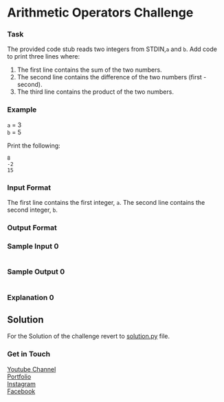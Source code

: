 # Arithmetic Operators Challenge

### Task
The provided code stub reads two integers from STDIN,`a` and `b`. Add code to print three lines where: 
1. The first line contains the sum of the two numbers. 
2. The second line contains the difference of the two numbers (first - second). 
3. The third line contains the product of the two numbers. 

### Example
`a` = 3 <br />
`b` = 5 <br />

Print the following:
```
8
-2
15
```
### Input Format 
The first line contains the first integer, `a`.
The second line contains the second integer, `b`. 
### Output Format

### Sample Input 0
```

```
### Sample Output 0
```

```

### Explanation 0


## Solution
For the Solution of the challenge revert to [solution.py](./solution.py) file.

### Get in Touch
[Youtube Channel](https://www.youtube.com/channel/UC9xQ06-ObRbAIqk4OUnlXeg)<br />
[Portfolio](https://imamdin-salimi.netlify.app)<br />
[Instagram](https://www.instagram.com/imamdinsalimi/)<br />
[Facebook](https://www.facebook.com/imamdin.salimi)<br />

